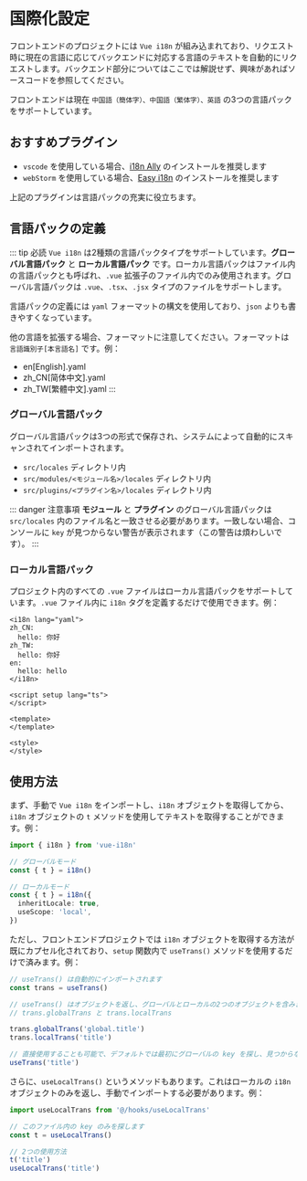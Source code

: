 # 国際化設定

フロントエンドのプロジェクトには `Vue i18n` が組み込まれており、リクエスト時に現在の言語に応じてバックエンドに対応する言語のテキストを自動的にリクエストします。バックエンド部分についてはここでは解説せず、興味があればソースコードを参照してください。

フロントエンドは現在 `中国語（簡体字）、中国語（繁体字）、英語` の3つの言語パックをサポートしています。

## おすすめプラグイン

- `vscode` を使用している場合、[i18n Ally](https://marketplace.visualstudio.com/items?itemName=Lokalise.i18n-ally) のインストールを推奨します
- `webStorm` を使用している場合、[Easy i18n](https://plugins.jetbrains.com/plugin/16316-easy-i18n) のインストールを推奨します

上記のプラグインは言語パックの充実に役立ちます。

## 言語パックの定義

::: tip 必読
`Vue i18n` は2種類の言語パックタイプをサポートしています。**グローバル言語パック** と **ローカル言語パック** です。ローカル言語パックはファイル内の言語パックとも呼ばれ、`.vue` 拡張子のファイル内でのみ使用されます。グローバル言語パックは `.vue`、`.tsx`、`.jsx` タイプのファイルをサポートします。

言語パックの定義には `yaml` フォーマットの構文を使用しており、`json` よりも書きやすくなっています。

他の言語を拡張する場合、フォーマットに注意してください。フォーマットは `言語識別子[本言語名]` です。例：
- en[English].yaml
- zh_CN[简体中文].yaml
- zh_TW[繁體中文].yaml
:::

### グローバル言語パック
グローバル言語パックは3つの形式で保存され、システムによって自動的にスキャンされてインポートされます。
- `src/locales` ディレクトリ内
- `src/modules/<モジュール名>/locales` ディレクトリ内
- `src/plugins/<プラグイン名>/locales` ディレクトリ内

::: danger 注意事項
**モジュール** と **プラグイン** のグローバル言語パックは `src/locales` 内のファイル名と一致させる必要があります。一致しない場合、コンソールに `key` が見つからない警告が表示されます（この警告は煩わしいです）。
:::

### ローカル言語パック
プロジェクト内のすべての `.vue` ファイルはローカル言語パックをサポートしています。`.vue` ファイル内に `i18n` タグを定義するだけで使用できます。例：

```vue
<i18n lang="yaml">
zh_CN:
  hello: 你好
zh_TW:
  hello: 你好
en:
  hello: hello
</i18n>

<script setup lang="ts">
</script>

<template>
</template>

<style>
</style>
```

## 使用方法

まず、手動で `Vue i18n` をインポートし、`i18n` オブジェクトを取得してから、`i18n` オブジェクトの `t` メソッドを使用してテキストを取得することができます。例：

```ts
import { i18n } from 'vue-i18n'

// グローバルモード
const { t } = i18n()

// ローカルモード
const { t } = i18n({
  inheritLocale: true,
  useScope: 'local',
})
```

ただし、フロントエンドプロジェクトでは `i18n` オブジェクトを取得する方法が既にカプセル化されており、`setup` 関数内で `useTrans()` メソッドを使用するだけで済みます。例：

```ts
// useTrans() は自動的にインポートされます
const trans = useTrans()

// useTrans() はオブジェクトを返し、グローバルとローカルの2つのオブジェクトを含みます：
// trans.globalTrans と trans.localTrans

trans.globalTrans('global.title')
trans.localTrans('title')

// 直接使用することも可能で、デフォルトでは最初にグローバルの key を探し、見つからない場合はローカルの key を探します
useTrans('title')
```

さらに、`useLocalTrans()` というメソッドもあります。これはローカルの `i18n` オブジェクトのみを返し、手動でインポートする必要があります。例：

```ts
import useLocalTrans from '@/hooks/useLocalTrans'

// このファイル内の key のみを探します
const t = useLocalTrans()

// 2つの使用方法
t('title')
useLocalTrans('title')
```
